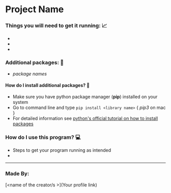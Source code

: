# Project Name

<!---
Q What is this project?
Q How will this help others with completing the task?
Q What were the steps before using this automation and what are the steps after?
--->

### Things you will need to get it running: 📈 
-
-
-

### Additional packages: 📝
<!---Only add the names of packages  which have to be installed externally!--->
- _package names_

#### How do I install additional packages? 🤨
- Make sure you have python package manager (**pip**) installed on your system
- Go to command line and type ```pip install <library name>``` { _pip3_ on mac }
- For detailed information see [python's official tutorial on how to install packages](https://packaging.python.org/tutorials/installing-packages/)

### How do I use this program? 💻
-  Steps to get your program running as intended
- 

---

### Made By: 
[<name of the creator/s >](Your profile link)
